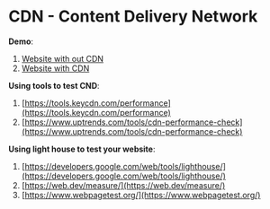 # CDN - Content Delivery Network

__Demo__:

1. [Website with out CDN](#website-with-out-cdn)
2. [Website with CDN](#website-with-cdn)

__Using tools to test CND__: 

1. [https://tools.keycdn.com/performance](https://tools.keycdn.com/performance)
2. [https://www.uptrends.com/tools/cdn-performance-check](https://www.uptrends.com/tools/cdn-performance-check)

__Using light house to test your website__:

1. [https://developers.google.com/web/tools/lighthouse/](https://developers.google.com/web/tools/lighthouse/)
2. [https://web.dev/measure/](https://web.dev/measure/)
3. [https://www.webpagetest.org/](https://www.webpagetest.org/)